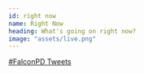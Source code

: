 ```yaml
---
id: right now 
name: Right Now
heading: What's going on right now?
image: "assets/live.png"
---
```

<a class="twitter-timeline" href="https://twitter.com/hashtag/FalconPD" data-widget-id="651810407301148673">#FalconPD Tweets</a> <script>!function(d,s,id){var js,fjs=d.getElementsByTagName(s)[0],p=/^http:/.test(d.location)?'http':'https';if(!d.getElementById(id)){js=d.createElement(s);js.id=id;js.src=p+"://platform.twitter.com/widgets.js";fjs.parentNode.insertBefore(js,fjs);}}(document,"script","twitter-wjs");</script>
